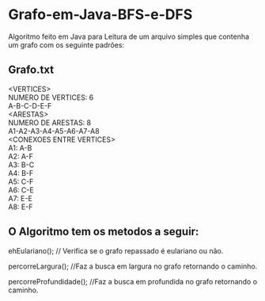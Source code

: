 # Grafo-em-Java-BFS-e-DFS

Algoritmo feito em Java para Leitura de um arquivo simples que contenha um grafo com os seguinte padrões:

<h2>Grafo.txt</h2>

\<VERTICES><BR>
NUMERO DE VERTICES: 6<BR>
A-B-C-D-E-F<BR>
\<ARESTAS><BR>
NUMERO DE ARESTAS: 8<BR>
A1-A2-A3-A4-A5-A6-A7-A8<BR>
\<CONEXOES ENTRE VERTICES><BR>
A1: A-B<BR>
A2: A-F<BR>
A3: B-C<BR>
A4: B-F<BR>
A5: C-F<BR>
A6: C-E<BR>
A7: E-E<BR>
A8: E-F<BR>
  
  <h2>O Algoritmo tem os metodos a seguir:</h2>
    <p>
  ehEulariano(); // Verifica se o grafo repassado é eulariano ou não.
  <p>
  percorreLargura(); //Faz a busca em largura no grafo retornando o caminho.
      <p>
  percorreProfundidade(); //Faz a busca em profundida no grafo retornando o caminho.
          <p>
  
  
